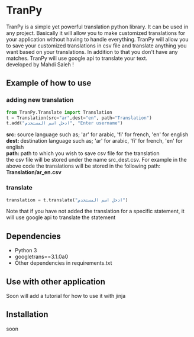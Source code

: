 # TranPy

TranPy is a simple yet powerful translation python library. It can be used in any project. Basically it will allow you to make customized translations for your application
without having to handle everything. TranPy will allow you to save your customized translations in csv file and translate anything you want based on your translations. In addition 
to that you don't have any matches. TranPy will use google api to translate your text. 
<br> developed by Mahdi Saleh !

## Example of how to use
### adding new translation
```python
from TranPy.Translate import Translation
t = Translation(src="ar",dest="en", path="Translation")
t.add("ادخل اسم المستخدم", "Enter username")
```
<strong>src: </strong> source language such as; 'ar' for arabic, 'fi' for french, 'en' for english <br>
<strong>dest: </strong> destination language such as; 'ar' for arabic, 'fi' for french, 'en' for english <br>
<strong>path: </strong> path to which you wish to save csv file for the translation <br>
the csv file will be stored under the name src_dest.csv. For example in the above code the translations will be stored in the following path: <strong>Translation/ar_en.csv</strong>
### translate
```python
translation = t.translate("ادخل اسم المستخدم")
```
Note that if you have not added the translation for a specific statement, it will use google api to translate the statement 

## Dependencies 
* Python 3
* googletrans==3.1.0a0
* Other dependencies in requirements.txt

## Use with other application
Soon will add a tutorial for how to use it with jinja
## Installation 
soon  
